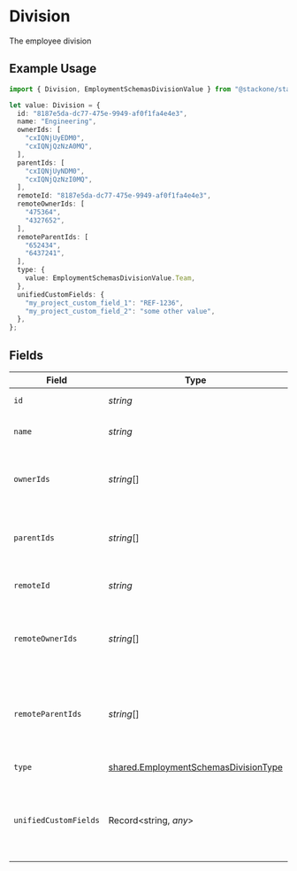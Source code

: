 # Division

The employee division

## Example Usage

```typescript
import { Division, EmploymentSchemasDivisionValue } from "@stackone/stackone-client-ts/sdk/models/shared";

let value: Division = {
  id: "8187e5da-dc77-475e-9949-af0f1fa4e4e3",
  name: "Engineering",
  ownerIds: [
    "cxIQNjUyEDM0",
    "cxIQNjQzNzA0MQ",
  ],
  parentIds: [
    "cxIQNjUyNDM0",
    "cxIQNjQzNzI0MQ",
  ],
  remoteId: "8187e5da-dc77-475e-9949-af0f1fa4e4e3",
  remoteOwnerIds: [
    "475364",
    "4327652",
  ],
  remoteParentIds: [
    "652434",
    "6437241",
  ],
  type: {
    value: EmploymentSchemasDivisionValue.Team,
  },
  unifiedCustomFields: {
    "my_project_custom_field_1": "REF-1236",
    "my_project_custom_field_2": "some other value",
  },
};
```

## Fields

| Field                                                                                               | Type                                                                                                | Required                                                                                            | Description                                                                                         | Example                                                                                             |
| --------------------------------------------------------------------------------------------------- | --------------------------------------------------------------------------------------------------- | --------------------------------------------------------------------------------------------------- | --------------------------------------------------------------------------------------------------- | --------------------------------------------------------------------------------------------------- |
| `id`                                                                                                | *string*                                                                                            | :heavy_minus_sign:                                                                                  | Unique identifier                                                                                   | 8187e5da-dc77-475e-9949-af0f1fa4e4e3                                                                |
| `name`                                                                                              | *string*                                                                                            | :heavy_minus_sign:                                                                                  | The name of the group                                                                               | Engineering                                                                                         |
| `ownerIds`                                                                                          | *string*[]                                                                                          | :heavy_minus_sign:                                                                                  | The list of group owner ids of the given group                                                      | [<br/>"cxIQNjUyEDM0",<br/>"cxIQNjQzNzA0MQ"<br/>]                                                    |
| `parentIds`                                                                                         | *string*[]                                                                                          | :heavy_minus_sign:                                                                                  | The list of parent group ids of the given group                                                     | [<br/>"cxIQNjUyNDM0",<br/>"cxIQNjQzNzI0MQ"<br/>]                                                    |
| `remoteId`                                                                                          | *string*                                                                                            | :heavy_minus_sign:                                                                                  | Provider's unique identifier                                                                        | 8187e5da-dc77-475e-9949-af0f1fa4e4e3                                                                |
| `remoteOwnerIds`                                                                                    | *string*[]                                                                                          | :heavy_minus_sign:                                                                                  | The list of remote group owner ids of the given group                                               | [<br/>"475364",<br/>"4327652"<br/>]                                                                 |
| `remoteParentIds`                                                                                   | *string*[]                                                                                          | :heavy_minus_sign:                                                                                  | Provider's list of parent group remote ids of the given group                                       | [<br/>"652434",<br/>"6437241"<br/>]                                                                 |
| `type`                                                                                              | [shared.EmploymentSchemasDivisionType](../../../sdk/models/shared/employmentschemasdivisiontype.md) | :heavy_minus_sign:                                                                                  | The type of the group                                                                               |                                                                                                     |
| `unifiedCustomFields`                                                                               | Record<string, *any*>                                                                               | :heavy_minus_sign:                                                                                  | Custom Unified Fields configured in your StackOne project                                           | {<br/>"my_project_custom_field_1": "REF-1236",<br/>"my_project_custom_field_2": "some other value"<br/>} |